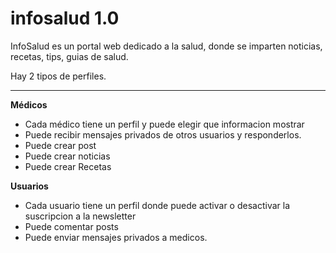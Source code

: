 infosalud 1.0
=========

<p>InfoSalud es un portal web dedicado a la salud, donde se imparten noticias, recetas, tips, guias de salud.</p>


<p>Hay 2 tipos de perfiles.</p>
<hr/>
<b>Médicos</b>
<ul>
	<li>Cada médico tiene un perfil y puede elegir que informacion mostrar </li>
   	<li>Puede recibir mensajes privados de otros usuarios y responderlos. </li>
   	<li>Puede crear post </li>
   	<li>Puede crear noticias </li>
   	<li>Puede crear Recetas </li>
</ul>
  

<b>Usuarios</b>
<ul>
	<li>Cada usuario tiene un perfil donde puede activar o desactivar la suscripcion a la newsletter</li>
	<li>Puede comentar posts</li>
	<li>Puede enviar mensajes privados a medicos.</li>


</ul>
